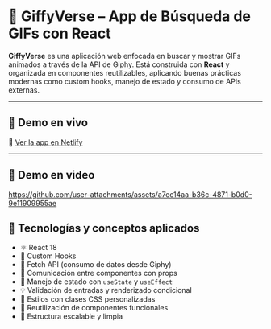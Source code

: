 # 🎉 GiffyVerse – App de Búsqueda de GIFs con React

**GiffyVerse** es una aplicación web enfocada en buscar y mostrar GIFs animados a través de la API de Giphy. Está construida con **React** y organizada en componentes reutilizables, aplicando buenas prácticas modernas como custom hooks, manejo de estado y consumo de APIs externas.

---

## 🚀 Demo en vivo

🔗 [Ver la app en Netlify](https://giffyverse.netlify.app/)

---

## 🎥 Demo en video

https://github.com/user-attachments/assets/a7ec14aa-b36c-4871-b0d0-9e11909955ae


## 🧠 Tecnologías y conceptos aplicados

- ⚛️ React 18
- 🎣 Custom Hooks
- 📡 Fetch API (consumo de datos desde Giphy)
- 🔄 Comunicación entre componentes con props
- 💾 Manejo de estado con `useState` y `useEffect`
- 💡 Validación de entradas y renderizado condicional
- 💅 Estilos con clases CSS personalizadas
- 🧩 Reutilización de componentes funcionales
- 🌈 Estructura escalable y limpia
